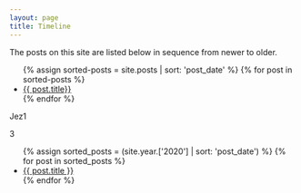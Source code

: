 ```yaml
---
layout: page
title: Timeline
---
```


The posts on this site are listed below in sequence from newer to older.

<ul>
{% assign sorted-posts = site.posts | sort: 'post_date' %}
  {% for post in sorted-posts %}
  <li>
    <a href="{{ post.url }}">{{ post.title}}</a>
  </li>
  {% endfor %}
  </ul>


Jez1
  
  
  3
  
  
   <ul>
 {% assign sorted_posts = (site.year.['2020'] | sort: 'post_date') %}
{% for post in sorted_posts %}
  <li>
    <a href="{{ post.url }}">{{ post.title }}</a>
  </li>
{% endfor %}
</ul>
